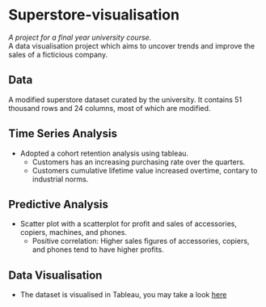 # Superstore-visualisation
_A project for a final year university course._<br/>
A data visualisation project which aims to uncover trends and improve the sales of a ficticious company.

## Data
A modified superstore dataset curated by the university.
It contains 51 thousand rows and 24 columns, most of which are modified.

## Time Series Analysis
* Adopted a cohort retention analysis using tableau.
    * Customers has an increasing purchasing rate over the quarters.
    * Customers cumulative lifetime value increased overtime, contary to industrial norms.

## Predictive Analysis
* Scatter plot with a scatterplot for profit and sales of accessories, copiers, machines, and phones.
    * Positive correlation: Higher sales figures of accessories, copiers, and phones tend to have higher profits.
 
## Data Visualisation
* The dataset is visualised in Tableau, you may take a look [here](https://public.tableau.com/app/profile/malcolm.teo/viz/Superstore_Visualisation_17199777020180/DeepdiveDashboard#1)
